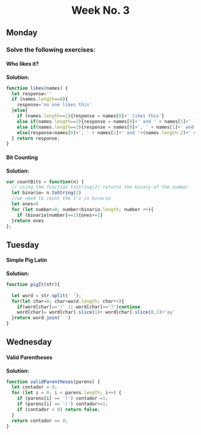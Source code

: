 <h1 align="center">Week No. 3</h1>

## Monday
### Solve the following exercises:
#### Who likes it? 
**Solution:**
```javascript
function likes(names) {
  let response=''
  if (names.length==0){
    response='no one likes this'
  }else{
    if (names.length==1){response = names[0]+' likes this'}
    else if(names.length==2){response = names[0]+' and ' + names[1]+' like this'}
    else if(names.length==3){response = names[0]+', ' + names[1]+' and '+names[2]+' like this'}
    else{response=names[0]+', ' + names[1]+' and '+(names.length-2)+' others like this'}
  } return response;
}
```
#### Bit Counting
**Solution:**
```javascript
var countBits = function(n) {
  // using the function toString(2) returns the binary of the number 
  let binario= n.toString(2)
  //we need to count the 1's in binario 
  let ones=0
  for (let number=0; number<binario.length; number ++){
    if (binario[number]==1){ones+=1}
  }return ones
};
```
## Tuesday
#### Simple Pig Latin
**Solution:**
```javascript
function pigIt(str){
  
  let word = str.split(' ');
  for(let char=0; char<word.length; char++){    
    if(word[char]=='!' || word[char]=='?')continue
    word[char]= word[char].slice(1)+ word[char].slice(0,1)+'ay'
  }return word.join(' ')
}
```
## Wednesday
#### Valid Parentheses
**Solution:**
```javascript
function validParentheses(parens) {
  let contador = 0;
  for (let i = 0; i < parens.length; i++) {
    if (parens[i] == ')') contador-=1;
    if (parens[i] == '(') contador+=1;
    if (contador < 0) return false;
  }
  return contador == 0;
}
```

